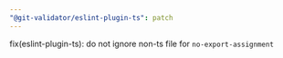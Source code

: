 ```yaml
---
"@git-validator/eslint-plugin-ts": patch
---
```


fix(eslint-plugin-ts): do not ignore non-ts file for `no-export-assignment`
